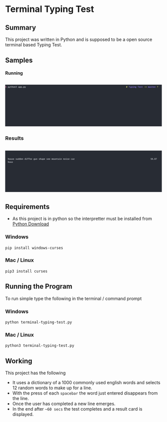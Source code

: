 # Terminal Typing Test

## Summary
This project was written in Python and is supposed to be a open source terminal based Typing Test. 

## Samples
#### Running
![Running](images/run.gif)
---

### Results
![Results](images/results.gif)
---

## Requirements

- As this project is in python so the interpretter must be installed from [Python Download](https://www.python.org/downloads/)

### Windows

    pip install windows-curses

### Mac / Linux
    pip3 install curses

## Running the Program
To run simple type the following in the terminal / command prompt
### Windows

    python terminal-typing-test.py

### Mac / Linux
    python3 terminal-typing-test.py

## Working
This project has the following 

- It uses a dictionary of a 1000 commonly used english words and selects 12 random words to make up for a line.
- With the press of each `spacebar` the word just entered disappears from the line.
- Once the user has completed a new line emerges.
- In the end after `~60 secs` the  test completes and a result card is displayed.